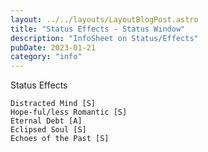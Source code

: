 ```yaml
---
layout: ../../layouts/LayoutBlogPost.astro
title: "Status Effects - Status Window"
description: "InfoSheet on Status/Effects"
pubDate: 2023-01-21
category: "info"
---
```



Status Effects

    Distracted Mind [S]
    Hope-ful/less Romantic [S]
    Eternal Debt [A]
    Eclipsed Soul [S]
    Echoes of the Past [S]

